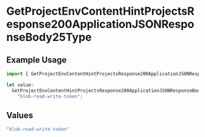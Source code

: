 # GetProjectEnvContentHintProjectsResponse200ApplicationJSONResponseBody25Type

## Example Usage

```typescript
import { GetProjectEnvContentHintProjectsResponse200ApplicationJSONResponseBody25Type } from "@vercel/sdk/models/getprojectenvop.js";

let value:
  GetProjectEnvContentHintProjectsResponse200ApplicationJSONResponseBody25Type =
    "blob-read-write-token";
```

## Values

```typescript
"blob-read-write-token"
```
